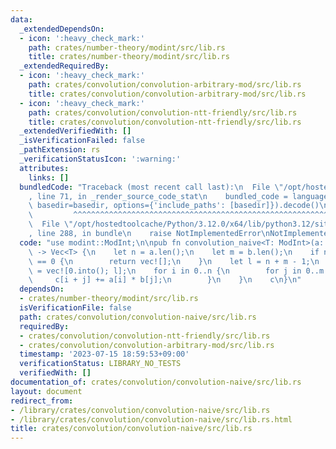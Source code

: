 ```yaml
---
data:
  _extendedDependsOn:
  - icon: ':heavy_check_mark:'
    path: crates/number-theory/modint/src/lib.rs
    title: crates/number-theory/modint/src/lib.rs
  _extendedRequiredBy:
  - icon: ':heavy_check_mark:'
    path: crates/convolution/convolution-arbitrary-mod/src/lib.rs
    title: crates/convolution/convolution-arbitrary-mod/src/lib.rs
  - icon: ':heavy_check_mark:'
    path: crates/convolution/convolution-ntt-friendly/src/lib.rs
    title: crates/convolution/convolution-ntt-friendly/src/lib.rs
  _extendedVerifiedWith: []
  _isVerificationFailed: false
  _pathExtension: rs
  _verificationStatusIcon: ':warning:'
  attributes:
    links: []
  bundledCode: "Traceback (most recent call last):\n  File \"/opt/hostedtoolcache/Python/3.12.0/x64/lib/python3.12/site-packages/onlinejudge_verify/documentation/build.py\"\
    , line 71, in _render_source_code_stat\n    bundled_code = language.bundle(stat.path,\
    \ basedir=basedir, options={'include_paths': [basedir]}).decode()\n          \
    \         ^^^^^^^^^^^^^^^^^^^^^^^^^^^^^^^^^^^^^^^^^^^^^^^^^^^^^^^^^^^^^^^^^^^^^^^^^^^^^^^^^\n\
    \  File \"/opt/hostedtoolcache/Python/3.12.0/x64/lib/python3.12/site-packages/onlinejudge_verify/languages/rust.py\"\
    , line 288, in bundle\n    raise NotImplementedError\nNotImplementedError\n"
  code: "use modint::ModInt;\n\npub fn convolution_naive<T: ModInt>(a: &[T], b: &[T])\
    \ -> Vec<T> {\n    let n = a.len();\n    let m = b.len();\n    if n == 0 || m\
    \ == 0 {\n        return vec![];\n    }\n    let l = n + m - 1;\n    let mut c\
    \ = vec![0.into(); l];\n    for i in 0..n {\n        for j in 0..m {\n       \
    \     c[i + j] += a[i] * b[j];\n        }\n    }\n    c\n}\n"
  dependsOn:
  - crates/number-theory/modint/src/lib.rs
  isVerificationFile: false
  path: crates/convolution/convolution-naive/src/lib.rs
  requiredBy:
  - crates/convolution/convolution-ntt-friendly/src/lib.rs
  - crates/convolution/convolution-arbitrary-mod/src/lib.rs
  timestamp: '2023-07-15 18:59:53+09:00'
  verificationStatus: LIBRARY_NO_TESTS
  verifiedWith: []
documentation_of: crates/convolution/convolution-naive/src/lib.rs
layout: document
redirect_from:
- /library/crates/convolution/convolution-naive/src/lib.rs
- /library/crates/convolution/convolution-naive/src/lib.rs.html
title: crates/convolution/convolution-naive/src/lib.rs
---
```

